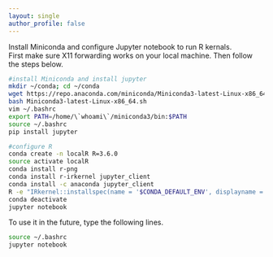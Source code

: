 ```yaml
---
layout: single
author_profile: false
---
```


Install Miniconda and configure Jupyter notebook to run R kernals.  
First make sure X11 forwarding works on your local machine. Then follow the steps below.
```bash
#install Miniconda and install jupyter
mkdir ~/conda; cd ~/conda
wget https://repo.anaconda.com/miniconda/Miniconda3-latest-Linux-x86_64.sh
bash Miniconda3-latest-Linux-x86_64.sh
vim ~/.bashrc
export PATH=/home/\`whoami\`/miniconda3/bin:$PATH
source ~/.bashrc
pip install jupyter

#configure R
conda create -n localR R=3.6.0
source activate localR
conda install r-png
conda install r-irkernel jupyter_client
conda install -c anaconda jupyter_client
R -e "IRkernel::installspec(name = '$CONDA_DEFAULT_ENV', displayname = 'R ($CONDA_DEFAULT_ENV)', user = TRUE)"
conda deactivate
jupyter notebook
```

To use it in the future, type the following lines.
```bash
source ~/.bashrc
jupyter notebook
```
